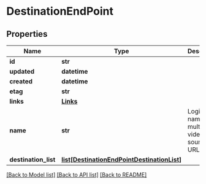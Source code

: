 # DestinationEndPoint

## Properties
Name | Type | Description | Notes
------------ | ------------- | ------------- | -------------
**id** | **str** |  | [optional] 
**updated** | **datetime** |  | [optional] 
**created** | **datetime** |  | [optional] 
**etag** | **str** |  | [optional] 
**links** | [**Links**](Links.md) |  | [optional] 
**name** | **str** | Logical name of multiple video source URLS | [optional] 
**destination_list** | [**list[DestinationEndPointDestinationList]**](DestinationEndPointDestinationList.md) |  | [optional] 

[[Back to Model list]](../README.md#documentation-for-models) [[Back to API list]](../README.md#documentation-for-api-endpoints) [[Back to README]](../README.md)

